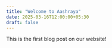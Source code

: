 ```yaml
---
title: "Welcome to Aashraya"
date: 2025-03-16T12:00:00+05:30
draft: false
---
```

This is the first blog post on our website!

